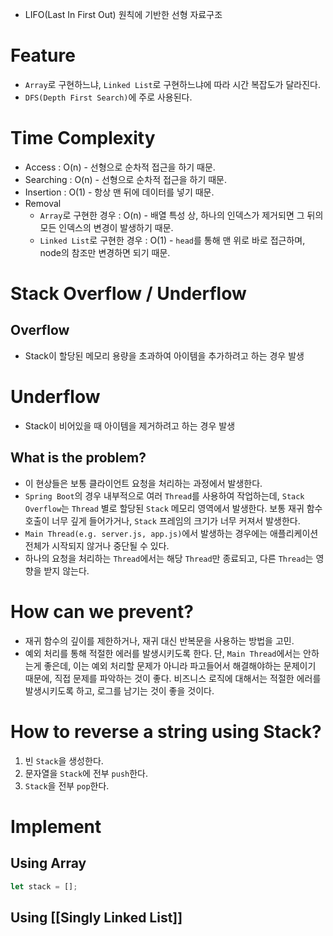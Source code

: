 
- LIFO(Last In First Out) 원칙에 기반한 선형 자료구조

# Feature
- `Array`로 구현하느냐, `Linked List`로 구현하느냐에 따라 시간 복잡도가 달라진다.
- `DFS(Depth First Search)`에 주로 사용된다.

# Time Complexity
- Access : O(n) - 선형으로 순차적 접근을 하기 때문.
- Searching : O(n) - 선형으로 순차적 접근을 하기 때문.
- Insertion : O(1) - 항상 맨 뒤에 데이터를 넣기 때문.
- Removal
	- `Array`로 구현한 경우 : O(n) - 배열 특성 상, 하나의 인덱스가 제거되면 그 뒤의 모든 인덱스의 변경이 발생하기 때문.
	- `Linked List`로 구현한 경우 : O(1) - `head`를 통해 맨 위로 바로 접근하며, node의 참조만 변경하면 되기 때문.

# Stack Overflow / Underflow
## Overflow
- Stack이 할당된 메모리 용량을 초과하여 아이템을 추가하려고 하는 경우 발생
# Underflow
- Stack이 비어있을 때 아이템을 제거하려고 하는 경우 발생
## What is the problem?
- 이 현상들은 보통 클라이언트 요청을 처리하는 과정에서 발생한다.
- `Spring Boot`의 경우 내부적으로 여러 `Thread`를 사용하여 작업하는데, `Stack Overflow`는 `Thread` 별로 할당된 `Stack` 메모리 영역에서 발생한다. 보통 재귀 함수 호출이 너무 깊게 들어가거나, `Stack` 프레임의 크기가 너무 커져서 발생한다.
- `Main Thread(e.g. server.js, app.js)`에서 발생하는 경우에는 애플리케이션 전체가 시작되지 않거나 중단될 수 있다.
- 하나의 요청을 처리하는 `Thread`에서는 해당 `Thread`만 종료되고, 다른 `Thread`는 영향을 받지 않는다.
# How can we prevent?
- 재귀 함수의 깊이를 제한하거나, 재귀 대신 반복문을 사용하는 방법을 고민.
- 예외 처리를 통해 적절한 에러를 발생시키도록 한다. 단, `Main Thread`에서는 안하는게 좋은데, 이는 예외 처리할 문제가 아니라 파고들어서 해결해야하는 문제이기 때문에, 직접 문제를 파악하는 것이 좋다. 비즈니스 로직에 대해서는 적절한 에러를 발생시키도록 하고, 로그를 남기는 것이 좋을 것이다.

# How to reverse a string using Stack?
1. 빈 `Stack`을 생성한다.
2. 문자열을 `Stack`에 전부 `push`한다.
3. `Stack`을 전부 `pop`한다.

# 

# Implement
## Using Array

```js
let stack = [];
```
## Using [[Singly Linked List]]

```js

```

